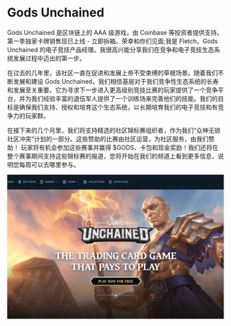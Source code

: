 # Gods Unchained

Gods Unchained 是区块链上的 AAA 级游戏，由 Coinbase 等投资者提供支持。 第一季独家卡牌销售现已上线 - 立即拆箱。荣幸和你们见面;我是 Fletch，Gods Unchained 的电子竞技产品经理。我很高兴能分享我们在竞争和电子竞技生态系统发展过程中迈出的第一步。

在过去的几年里，该社区一直在促进和发展上帝不受束缚的草根场景。随着我们不断发展和建设 Gods Unchained，我们相信基层对于我们竞争性生态系统的长寿和发展至关重要。它为寻求下一步进入更高级别竞技比赛的玩家提供了一个竞争平台，并为我们经验丰富的退伍军人提供了一个训练场来完善他们的技能。我们的目标是确保我们支持、授权和培育这个生态系统，以长期培育我们的电子竞技和有竞争力的玩家群。

在接下来的几个月里，我们将支持精选的社区锦标赛组织者，作为我们“众神无锁社区冲突”计划的一部分。这些赞助的比赛由社区运营，为社区服务，由我们赞助！
玩家将有机会参加这些赛事并赢得 $GODS、卡包和现金奖励！我们还将在整个赛事期间支持这些锦标赛的报道，您将开始在我们的频道上看到更多信息，说明您每周可以去哪里参与。

![godsunchained-dapp-games-ethereum-image1_bf4be88308f10a1d52b8517c964a5af7](godsunchained-dapp-games-ethereum-image1_bf4be88308f10a1d52b8517c964a5af7.png)
